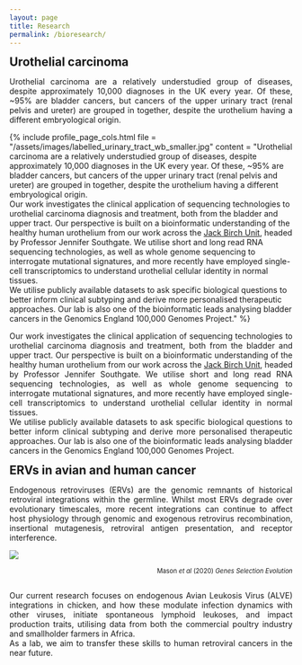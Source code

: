 ```yaml
---
layout: page
title: Research
permalink: /bioresearch/
---
```


<span style="font-size:1.5em;">**Urothelial carcinoma**</span><br/>
<p align="justify">
Urothelial carcinoma are a relatively understudied group of diseases, despite approximately 10,000 diagnoses in the UK every year. Of these, ~95% are bladder cancers, but cancers of the upper urinary tract (renal pelvis and ureter) are grouped in together, despite the urothelium having a different embryological origin. <br/></p>

{% include profile_page_cols.html 
	file = "/assets/images/labelled_urinary_tract_wb_smaller.jpg"
	content = "Urothelial carcinoma are a relatively understudied group of diseases, despite approximately 10,000 diagnoses in the UK every year. Of these, ~95% are bladder cancers, but cancers of the upper urinary tract (renal pelvis and ureter) are grouped in together, despite the urothelium having a different embryological origin. <br/>Our work investigates the clinical application of sequencing technologies to urothelial carcinoma diagnosis and treatment, both from the bladder and upper tract. Our perspective is built on a bioinformatic understanding of the healthy human urothelium from our work across the <a href="https://www.york.ac.uk/biology/jack-birch-unit/">Jack Birch Unit</a>, headed by Professor Jennifer Southgate. We utilise short and long read RNA sequencing technologies, as well as whole genome sequencing to interrogate mutational signatures, and more recently have employed single-cell transcriptomics to understand urothelial cellular identity in normal tissues. <br/><span style="font-size:1.5em;"> </span> We utilise publicly available datasets to ask specific biological questions to better inform clinical subtyping and derive more personalised therapeutic approaches. Our lab is also one of the bioinformatic leads analysing bladder cancers in the Genomics England 100,000 Genomes Project."
%}


<p align="justify">
Our work investigates the clinical application of sequencing technologies to urothelial carcinoma diagnosis and treatment, both from the bladder and upper tract. Our perspective is built on a bioinformatic understanding of the healthy human urothelium from our work across the <a href="https://www.york.ac.uk/biology/jack-birch-unit/">Jack Birch Unit</a>, headed by Professor Jennifer Southgate. We utilise short and long read RNA sequencing technologies, as well as whole genome sequencing to interrogate mutational signatures, and more recently have employed single-cell transcriptomics to understand urothelial cellular identity in normal tissues. <br/><span style="font-size:1.5em;"> </span>
We utilise publicly available datasets to ask specific biological questions to better inform clinical subtyping and derive more personalised therapeutic approaches. Our lab is also one of the bioinformatic leads analysing bladder cancers in the Genomics England 100,000 Genomes Project.</p>


<span style="font-size:1.5em;">**ERVs in avian and human cancer**</span><br/>
<p align="justify">
Endogenous retroviruses (ERVs) are the genomic remnants of historical retroviral integrations within the germline. Whilst most ERVs degrade over evolutionary timescales, more recent integrations can continue to affect host physiology through genomic and exogenous retrovirus recombination, insertional mutagenesis, retroviral antigen presentation, and receptor interference.<br/></p>

[<img src="/assets/images/ALVE_schematic.jpg">](https://doi.org/10.1186/s12711-020-00548-4)
<div style="text-align: right"><span style="font-size:0.8em;"> Mason <em>et al</em> (2020) <em>Genes Selection Evolution</em><br/><br/></span></div>

<p align="justify">
Our current research focuses on endogenous Avian Leukosis Virus (ALVE) integrations in chicken, and how these modulate infection dynamics with other viruses, initiate spontaneous lymphoid leukoses, and impact production traits, utilising data from both the commercial poultry industry and smallholder farmers in Africa. <br/><span style="font-size:1.5em;"> </span>
As a lab, we aim to transfer these skills to human retroviral cancers in the near future.
</p>


